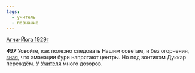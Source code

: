 ```yaml
---
tags:
  - учитель
  - познание
---
```


[Агни-Йога 1929г](/agni/1929)

___497___
Усвойте, как полезно следовать Нашим советам, и без огорчения, [зная](/tag/#познание), что эманации бури напрягают центры. Но под зонтиком Дуккар переждём. У [Учителя](/tag/#учитель) много дозоров.